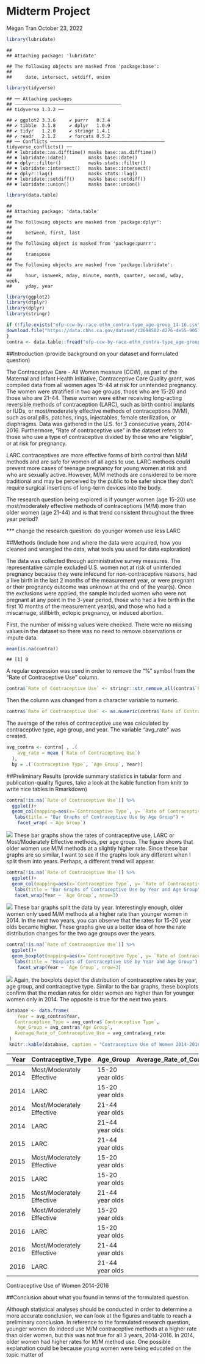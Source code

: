 Midterm Project
================
Megan Tran
October 23, 2022

``` r
library(lubridate)
```

    ## 
    ## Attaching package: 'lubridate'

    ## The following objects are masked from 'package:base':
    ## 
    ##     date, intersect, setdiff, union

``` r
library(tidyverse)
```

    ## ── Attaching packages
    ## ───────────────────────────────────────
    ## tidyverse 1.3.2 ──

    ## ✔ ggplot2 3.3.6     ✔ purrr   0.3.4
    ## ✔ tibble  3.1.8     ✔ dplyr   1.0.9
    ## ✔ tidyr   1.2.0     ✔ stringr 1.4.1
    ## ✔ readr   2.1.2     ✔ forcats 0.5.2
    ## ── Conflicts ────────────────────────────────────────── tidyverse_conflicts() ──
    ## ✖ lubridate::as.difftime() masks base::as.difftime()
    ## ✖ lubridate::date()        masks base::date()
    ## ✖ dplyr::filter()          masks stats::filter()
    ## ✖ lubridate::intersect()   masks base::intersect()
    ## ✖ dplyr::lag()             masks stats::lag()
    ## ✖ lubridate::setdiff()     masks base::setdiff()
    ## ✖ lubridate::union()       masks base::union()

``` r
library(data.table)
```

    ## 
    ## Attaching package: 'data.table'
    ## 
    ## The following objects are masked from 'package:dplyr':
    ## 
    ##     between, first, last
    ## 
    ## The following object is masked from 'package:purrr':
    ## 
    ##     transpose
    ## 
    ## The following objects are masked from 'package:lubridate':
    ## 
    ##     hour, isoweek, mday, minute, month, quarter, second, wday, week,
    ##     yday, year

``` r
library(ggplot2)
library(dtplyr)
library(dplyr)
library(stringr)
```

``` r
if (!file.exists("ofp-ccw-by-race-ethn_contra-type_age-group_14-16.csv")) {
download.file("https://data.chhs.ca.gov/dataset/c2698502-d276-4e55-9057-8153e39d21b1/resource/12a73f54-dcf4-4e38-843c-e988385be69b/download/ofp-ccw-by-race-ethn_contra-type_age-group_14-16.csv", "ofp-ccw-by-race-ethn_contra-type_age-group_14-16.csv", method="libcurl", timeout = 60) 
}
contra <- data.table::fread("ofp-ccw-by-race-ethn_contra-type_age-group_14-16.csv") 
```

\##Introduction (provide background on your dataset and formulated
question)

The Contraceptive Care - All Women measure (CCW), as part of the
Maternal and Infant Health Initiative, Contraceptive Care Quality grant,
was compiled data from all women ages 15-44 at risk for unintended
pregnancy. The women were stratified in two age groups, those who are
15-20 and those who are 21-44. These women were either receiving
long-acting reversible methods of contraception (LARC), such as birth
control implants or IUDs, or most/moderately effective methods of
contraceptions (M/M), such as oral pills, patches, rings, injectables,
female sterilization, or diaphragms. Data was gathered in the U.S. for 3
consecutive years, 2014-2016. Furthermore, “Rate of contraceptive use”
in the dataset refers to those who use a type of contraceptive divided
by those who are “eligible”, or at risk for pregnancy.

LARC contraceptives are more effective forms of birth control than M/M
methods and are safe for women of all ages to use. LARC methods could
prevent more cases of teenage pregnancy for young women at risk and who
are sexually active. However, M/M methods are considered to be more
traditional and may be perceived by the public to be safer since they
don’t require surgical insertions of long-term devices into the body.

The research question being explored is if younger women (age 15-20) use
most/moderately effective methods of contraceptions (M/M) more than
older women (age 21-44) and is that trend consistent throughout the
three year period?

\*\*\* change the research question: do younger women use less LARC

\##Methods (include how and where the data were acquired, how you
cleaned and wrangled the data, what tools you used for data exploration)

The data was collected through administrative survey measures. The
representative sample excluded U.S. women not at risk of unintended
pregnancy because they were infecund for non-contraceptive reasons, had
a live birth in the last 2 months of the measurement year, or were
pregnant or their pregnancy outcome was unknown at the end of the
year(s). Once the exclusions were applied, the sample included women who
were not pregnant at any point in the 3-year period, those who had a
live birth in the first 10 months of the measurement year(s), and those
who had a miscarriage, stillbirth, ectopic pregnancy, or induced
abortion.

First, the number of missing values were checked. There were no missing
values in the dataset so there was no need to remove observations or
impute data.

``` r
mean(is.na(contra))
```

    ## [1] 0

A regular expression was used in order to remove the “%” symbol from the
“Rate of Contraceptive Use” column.

``` r
contra$`Rate of Contraceptive Use` <- stringr::str_remove_all(contra$`Rate of Contraceptive Use`, "%")
```

Then the column was changed from a character variable to numeric.

``` r
contra$`Rate of Contraceptive Use` <- as.numeric(contra$`Rate of Contraceptive Use`)
```

The average of the rates of contraceptive use was calculated by
contraceptive type, age group, and year. The variable “avg_rate” was
created.

``` r
avg_contra <- contra[ , .(
    avg_rate = mean (`Rate of Contraceptive Use`)
  ), 
  by = .(`Contraceptive Type`, `Age Group`, Year)]
```

\##Preliminary Results (provide summary statistics in tabular form and
publication-quality figures, take a look at the kable function from
knitr to write nice tables in Rmarkdown)

``` r
contra[!is.na(`Rate of Contraceptive Use`)] %>% 
  ggplot()+
  geom_col(mapping=aes(x=`Contraceptive Type`, y= `Rate of Contraceptive Use`, fill = `Contraceptive Type`)) +
   labs(title = "Bar Graphs of Contraceptive Use by Age Group") +
    facet_wrap( ~`Age Group`)
```

![](README_files/figure-gfm/unnamed-chunk-5-1.png)<!-- --> These bar
graphs show the rates of contraceptive use, LARC or Most/Moderately
Effective methods, per age group. The figure shows that older women use
M/M methods at a slightly higher rate. Since these bar graphs are so
similar, I want to see if the graphs look any different when I split
them into years. Perhaps, a different trend will appear.

``` r
contra[!is.na(`Rate of Contraceptive Use`)] %>% 
  ggplot()+
  geom_col(mapping=aes(x=`Contraceptive Type`, y= `Rate of Contraceptive Use`, fill = `Contraceptive Type`)) +
   labs(title = "Bar Graphs of Contraceptive Use by Year and Age Group") +
   facet_wrap(Year ~ `Age Group`, nrow=3)
```

![](README_files/figure-gfm/unnamed-chunk-6-1.png)<!-- --> These bar
graphs split the data by year. Interestingly enough, older women only
used M/M methods at a higher rate than younger women in 2014. In the
next two years, you can observe that the rates for 15-20 year olds
became higher. These graphs give us a better idea of how the rate
distribution changes for the two age groups over the years.

``` r
contra[!is.na(`Rate of Contraceptive Use`)] %>% 
  ggplot()+
  geom_boxplot(mapping=aes(x=`Contraceptive Type`, y= `Rate of Contraceptive Use`, fill = `Contraceptive Type`)) +
   labs(title = "Boxplots of Contraceptive Use by Year and Age Group") + 
    facet_wrap(Year ~ `Age Group`, nrow=3)
```

![](README_files/figure-gfm/unnamed-chunk-7-1.png)<!-- --> Again, the
boxplots depict the distribution of contraceptive rates by year, age
group, and contraceptive type. Similar to the bar graphs, these boxplots
confirm that the median rates for older women are higher than for
younger women only in 2014. The opposite is true for the next two years.

``` r
database <- data.frame(
    Year = avg_contra$Year, 
   Contraceptive_Type = avg_contra$`Contraceptive Type`,
    Age_Group = avg_contra$`Age Group`,
   Average_Rate_of_Contraceptive_Use = avg_contra$avg_rate
 )
 knitr::kable(database, caption = "Contraceptive Use of Women 2014-2016")
```

| Year | Contraceptive_Type        | Age_Group       | Average_Rate_of_Contraceptive_Use |
|-----:|:--------------------------|:----------------|----------------------------------:|
| 2014 | Most/Moderately Effective | 15-20 year olds |                         38.765000 |
| 2014 | LARC                      | 15-20 year olds |                          8.635000 |
| 2014 | Most/Moderately Effective | 21-44 year olds |                         42.683333 |
| 2014 | LARC                      | 21-44 year olds |                          8.290000 |
| 2015 | LARC                      | 21-44 year olds |                          6.785714 |
| 2015 | Most/Moderately Effective | 15-20 year olds |                         32.613333 |
| 2015 | LARC                      | 15-20 year olds |                          5.605000 |
| 2015 | Most/Moderately Effective | 21-44 year olds |                         31.471667 |
| 2016 | Most/Moderately Effective | 15-20 year olds |                         31.408333 |
| 2016 | LARC                      | 15-20 year olds |                          5.156667 |
| 2016 | Most/Moderately Effective | 21-44 year olds |                         30.286667 |
| 2016 | LARC                      | 21-44 year olds |                          6.576667 |

Contraceptive Use of Women 2014-2016

\##Conclusion about what you found in terms of the formulated question.

Although statistical analyses should be conducted in order to determine
a more accurate conclusion, we can look at the figures and table to
reach a preliminary conclusion. In reference to the formulated research
question, younger women do indeed use M/M contraceptive methods at a
higher rate than older women, but this was not true for all 3 years,
2014-2016. In 2014, older women had higher rates for M/M method use. One
possible explanation could be because young women were being educated on
the topic matter of
